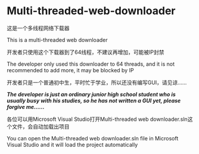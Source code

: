# Multi-threaded-web-downloader
这是一个多线程网络下载器

This is a multi-threaded web downloader

开发者只使用这个下载器到了64线程，不建议再增加，可能被IP封禁

The developer only used this downloader to 64 threads, and it is not recommended to add more, it may be blocked by IP

开发者只是一个普通初中生，平时忙于学业，所以还没有编写GUI，请见谅......

_**The developer is just an ordinary junior high school student who is usually busy with his studies, so he has not written a GUI yet, please forgive me......**_

各位可以用Microsoft Visual Studio打开Multi-threaded web downloader.sln这个文件，会自动加载出项目

You can open the Multi-threaded web downloader.sln file in Microsoft Visual Studio and it will load the project automatically

